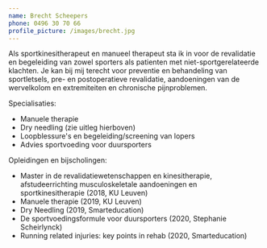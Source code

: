 ```yaml
---
name: Brecht Scheepers
phone: 0496 30 70 66
profile_picture: /images/brecht.jpg
---
```

Als sportkinesitherapeut en manueel therapeut sta ik in voor de revalidatie en begeleiding van zowel sporters als patienten met niet-sportgerelateerde klachten. Je kan bij mij terecht voor preventie en behandeling van sportletsels, pre- en postoperatieve revalidatie, aandoeningen van de wervelkolom en extremiteiten en chronische pijnproblemen.

Specialisaties:

* Manuele therapie
* Dry needling (zie uitleg hierboven)
* Loopblessure's en begeleiding/screening van lopers 
* Advies sportvoeding voor duursporters

Opleidingen en bijscholingen:

* Master in de revalidatiewetenschappen en kinesitherapie, afstudeerrichting musculoskeletale aandoeningen en sportkinesitherapie (2018, KU Leuven)
* Manuele therapie (2019, KU Leuven)
* Dry Needling (2019, Smarteducation)
* De sportvoedingsformule voor duursporters (2020, Stephanie Scheirlynck)
* Running related injuries: key points in rehab (2020, Smarteducation)